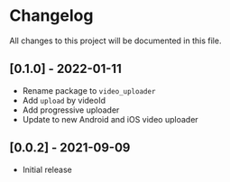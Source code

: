 # Changelog
All changes to this project will be documented in this file.

## [0.1.0] - 2022-01-11
- Rename package to `video_uploader`
- Add `upload` by videoId
- Add progressive uploader
- Update to new Android and iOS video uploader

## [0.0.2] - 2021-09-09
- Initial release

